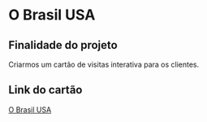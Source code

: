 # O Brasil USA

## Finalidade do projeto
Criarmos um cartão de visitas interativa para os clientes.

## Link do cartão
[O Brasil USA]()
